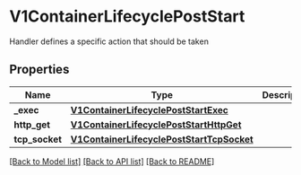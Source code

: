 # V1ContainerLifecyclePostStart

Handler defines a specific action that should be taken
## Properties
Name | Type | Description | Notes
------------ | ------------- | ------------- | -------------
**_exec** | [**V1ContainerLifecyclePostStartExec**](V1ContainerLifecyclePostStartExec.md) |  | [optional] 
**http_get** | [**V1ContainerLifecyclePostStartHttpGet**](V1ContainerLifecyclePostStartHttpGet.md) |  | [optional] 
**tcp_socket** | [**V1ContainerLifecyclePostStartTcpSocket**](V1ContainerLifecyclePostStartTcpSocket.md) |  | [optional] 

[[Back to Model list]](../README.md#documentation-for-models) [[Back to API list]](../README.md#documentation-for-api-endpoints) [[Back to README]](../README.md)


